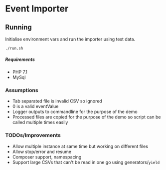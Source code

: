 # Event Importer

## Running

Initialise environment vars and run the importer using test data.

    ./run.sh

##### Requirements

- PHP 7.1
- MySql
    
    
### Assumptions

- Tab separated file is invalid CSV so ignored
- 0 is a valid eventValue
- Logger outputs to commandline for the purpose of the demo
- Processed files are copied for the purpose of the demo so script can be called multiple times easily



### TODOs/Improvements

- Allow multiple instance at same time but working on different files
- Allow stop/error and resume
- Composer support, namespacing
- Support large CSVs that can't be read in one go using generators/`yield`
